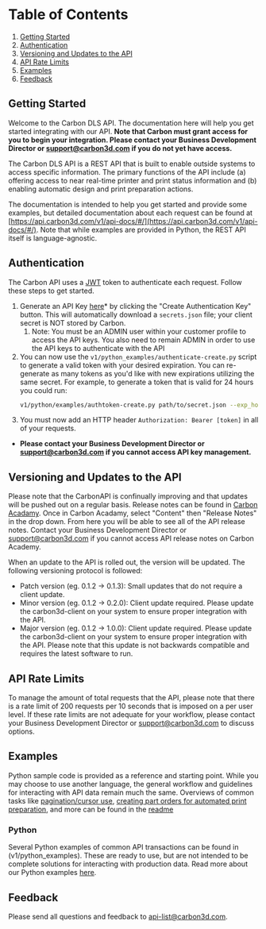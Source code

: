 # Table of Contents
1. [Getting Started](#getting-started)
2. [Authentication](#authentication)
3. [Versioning and Updates to the API](#versioning-and-updates-to-the-api)
4. [API Rate Limits](#api-rate-limits)
5. [Examples](#examples)
6. [Feedback](#feedback)

## Getting Started
Welcome to the Carbon DLS API. The documentation here will help you get started integrating with our API. **Note that Carbon must grant access for you to begin your integration. Please contact your Business Development Director or support@carbon3d.com if you do not yet have access.**

The Carbon DLS API is a REST API that is built to enable outside systems to access specific information. The primary functions of the API include (a) offering access to near real-time printer and print status information and (b) enabling automatic design and print preparation actions.

The documentation is intended to help you get started and provide some examples, but detailed documentation about each request can be found at [https://api.carbon3d.com/v1/api-docs/#/](https://api.carbon3d.com/v1/api-docs/#/). Note that while examples are provided in Python, the REST API itself is language-agnostic.

## Authentication
The Carbon API uses a [JWT](https://en.wikipedia.org/wiki/JSON_Web_Token) token to authenticate each request. Follow these steps to get started.
1. Generate an API Key [here](https://print.carbon3d.com/api_keys)* by clicking the "Create Authentication Key" button. This will automatically download a `secrets.json` file; your client secret is NOT stored by Carbon.
    1. Note: You must be an ADMIN user within your customer profile to access the API keys. You also need to remain ADMIN in order to use the API keys to authenticate with the API
2. You can now use the `v1/python_examples/authenticate-create.py` script to generate a valid token with your desired expiration. You can re-generate as many tokens as you'd like with new expirations utilizing the same secret. For example, to generate a token that is valid for 24 hours you could run:
    ``` bash
    v1/python/examples/authtoken-create.py path/to/secret.json --exp_hours 24
    ```
3. You must now add an HTTP header `Authorization: Bearer [token]` in all of your requests.

* **Please contact your Business Development Director or support@carbon3d.com if you cannot access API key management.**

## Versioning and Updates to the API
Please note that the CarbonAPI is confinually improving and that updates will be pushed out on a regular basis. Release notes can be found in [Carbon Acadamy](https://learn.carbon3d.com/software). Once in Carbon Acadamy, select "Content" then "Release Notes" in the drop down. From here you will be able to see all of the API release notes. Contact your Business Development Director or support@carbon3d.com if you cannot access API release notes on Carbon Academy.

When an update to the API is rolled out, the version will be updated. The following versioning protocol is followed:
* Patch version (eg. 0.1.2 -> 0.1.3): Small updates that do not require a client update.
* Minor version (eg. 0.1.2 -> 0.2.0): Client update required. Please update the carbon3d-client on your system to ensure proper integration with the API.
* Major version (eg. 0.1.2 -> 1.0.0): Client update required. Please update the carbon3d-client on your system to ensure proper integration with the API. Please note that this update is not backwards compatible and requires the latest software to run.

## API Rate Limits
To manage the amount of total requests that the API, please note that there is a rate limit of 200 requests per 10 seconds that is imposed on a per user level. If these rate limits are not adequate for your workflow, please contact your Business Development Director or support@carbon3d.com to discuss options.

## Examples
Python sample code is provided as a reference and starting point. While you may choose to use another language, the general workflow and guidelines for interacting with API data remain much the same.
Overviews of common tasks like [pagination/cursor use](v1/python_examples/README.md#pagination--cursor), [creating part orders for automated print preparation](v1/python_examples/README.md#create-a-custom-part-order), and more can be found in the [readme](v1/python_examples/README.md)

### Python
Several Python examples of common API transactions can be found in (v1/python_examples). These are ready to use, but are not intended to be complete solutions for interacting with production data.
Read more about our Python examples [here](v1/python_examples/README.md).

## Feedback
Please send all questions and feedback to <api-list@carbon3d.com>.
